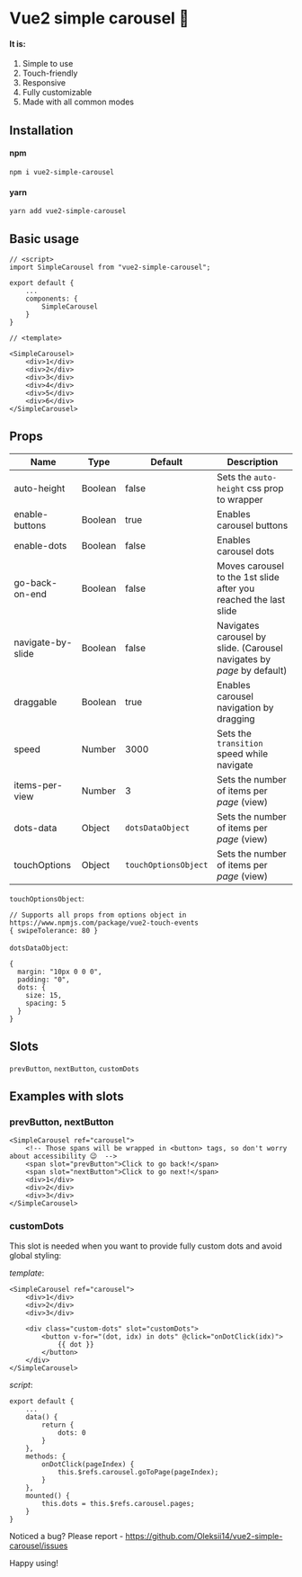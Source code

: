 # Vue2 simple carousel 🤡
#### It is:
1. Simple to use
2. Touch-friendly
3. Responsive
4. Fully customizable
5. Made with all common modes

## Installation

#### npm
```
npm i vue2-simple-carousel
```

#### yarn
```
yarn add vue2-simple-carousel
```

## Basic usage

```
// <script>
import SimpleCarousel from "vue2-simple-carousel";

export default {
    ...
    components: {
        SimpleCarousel
    }
}

// <template>

<SimpleCarousel>
    <div>1</div>
    <div>2</div>
    <div>3</div>
    <div>4</div>
    <div>5</div>
    <div>6</div>
</SimpleCarousel>
```

## Props

|Name|Type|Default|Description|
|-------------|-------------|-----|-----|
|auto-height|Boolean|false|Sets the `auto-height` css prop to wrapper
|enable-buttons|Boolean|true|Enables carousel buttons
|enable-dots|Boolean|false|Enables carousel dots
|go-back-on-end|Boolean|false|Moves carousel to the 1st slide after you reached the last slide
|navigate-by-slide|Boolean|false|Navigates carousel by slide. (Carousel navigates by *page* by default)
|draggable|Boolean|true|Enables carousel navigation by dragging
|speed|Number|3000|Sets the `transition` speed while navigate
|items-per-view|Number|3|Sets the number of items per *page* (view)
|dots-data|Object|`dotsDataObject`|Sets the number of items per *page* (view)
|touchOptions|Object|`touchOptionsObject`|Sets the number of items per *page* (view)

`touchOptionsObject`:
```
// Supports all props from options object in https://www.npmjs.com/package/vue2-touch-events
{ swipeTolerance: 80 }
```

`dotsDataObject`:
```
{
  margin: "10px 0 0 0",
  padding: "0",
  dots: {
    size: 15,
    spacing: 5
  }
}
```

## Slots
`prevButton`, `nextButton`, `customDots`

## Examples with slots

### prevButton, nextButton

```
<SimpleCarousel ref="carousel">
    <!-- Those spans will be wrapped in <button> tags, so don't worry about accessibility 😉  -->
    <span slot="prevButton">Click to go back!</span>
    <span slot="nextButton">Click to go next!</span>
    <div>1</div>
    <div>2</div>
    <div>3</div>
</SimpleCarousel>
```

### customDots

This slot is needed when you want to provide fully custom dots and avoid global styling:

*template*: 
```
<SimpleCarousel ref="carousel">
    <div>1</div>
    <div>2</div>
    <div>3</div>
    
    <div class="custom-dots" slot="customDots">
        <button v-for="(dot, idx) in dots" @click="onDotClick(idx)">
            {{ dot }}
        </button>
    </div>
</SimpleCarousel>
```

*script*:
```
export default {
    ...
    data() {
        return {
            dots: 0
        }
    },
    methods: {
        onDotClick(pageIndex) {
            this.$refs.carousel.goToPage(pageIndex);
        }
    },
    mounted() {
        this.dots = this.$refs.carousel.pages;
    }
}
```

Noticed a bug? Please report - https://github.com/Oleksii14/vue2-simple-carousel/issues

Happy using!